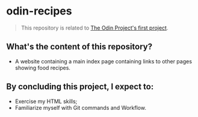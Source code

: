 # odin-recipes

> This repository is related to [The Odin Project's first project](https://www.theodinproject.com/lessons/foundations-recipes).

## What's the content of this repository?

- A website containing a main index page containing links to other pages showing food recipes.

## By concluding this project, I expect to:

- Exercise my HTML skills;
- Familiarize myself with Git commands and Workflow.